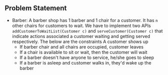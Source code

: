 ## Problem Statement

- Barber: A barber shop has 1 barber and 1 chair for a customer. It has `n` other chairs for customers to wait. We have 
  to implement two APIs `addCustomerToWaitList(Customer c)` and `serveCustomer(Customer c)` that indicate actions associated
  a customer waiting and getting served respectively. The below are the constraints
  A customer shows up
  - If barber chair and all chairs are occupied, customer leaves
  - If a chair is available to sit or wait, then the customer will wait
  - If a barber doesn't have anyone to service, he/she goes to sleep
  - If a barber is asleep and customer walks in, they'd wake up the barber
